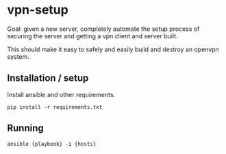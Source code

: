 # vpn-setup

Goal: given a new server, completely automate the setup process of securing the server and getting a vpn client and server built.

This should make it easy to safely and easily build and destroy an openvpn system.

## Installation / setup

Install ansible and other requirements.

```
pip install -r requirements.txt
```

## Running

```
ansible {playbook} -i {hosts}
```